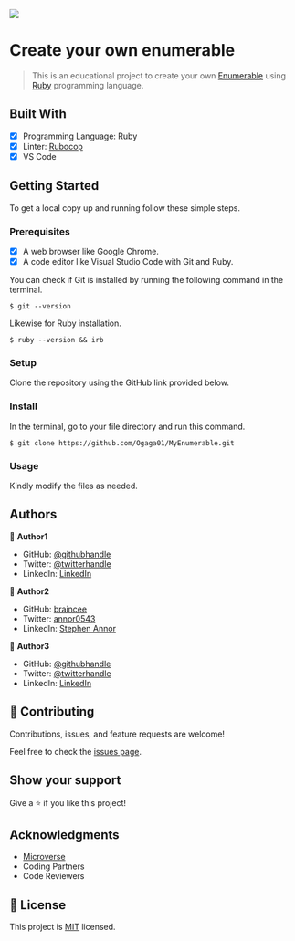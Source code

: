 ![](https://img.shields.io/badge/Microverse-blueviolet)

# Create your own enumerable

> This is an educational project to create your own [Enumerable](https://en.wikipedia.org/wiki/Morse_code) using [Ruby](https://www.ruby-lang.org/en/) programming language.

## Built With

- [x] Programming Language: Ruby
- [x] Linter: [Rubocop](https://rubocop.org/)
- [x] VS Code

## Getting Started

To get a local copy up and running follow these simple steps.

### Prerequisites

- [x] A web browser like Google Chrome.
- [x] A code editor like Visual Studio Code with Git and Ruby.

You can check if Git is installed by running the following command in the terminal.
```
$ git --version
```

Likewise for Ruby installation.
```
$ ruby --version && irb
```

### Setup

Clone the repository using the GitHub link provided below.

### Install

In the terminal, go to your file directory and run this command.

```
$ git clone https://github.com/Ogaga01/MyEnumerable.git
```

### Usage

Kindly modify the files as needed.

## Authors


👤 **Author1**

- GitHub: [@githubhandle](https://github.com/Ogaga01)
- Twitter: [@twitterhandle](https://twitter.com/i_ogaga_n)
- LinkedIn: [LinkedIn](https://www.linkedin.com/in/ogaga-iyara)

👤 **Author2**

- GitHub: [braincee](https://github.com/braincee)
- Twitter: [annor0543](https://twitter.com/annor0543)
- LinkedIn: [Stephen Annor](https://www.linkedin.com/stephen-annor)

👤 **Author3**

- GitHub: [@githubhandle](https://github.com/rolandfbk)
- Twitter: [@twitterhandle](https://twitter.com/rolandfbk)
- LinkedIn: [LinkedIn](https://www.linkedin.com/in/roland-ossisa-yuma-4595547b)

## 🤝 Contributing

Contributions, issues, and feature requests are welcome!

Feel free to check the [issues page](https://github.com/Ogaga01/MyEnumerable/issues).

## Show your support

Give a ⭐️ if you like this project!

## Acknowledgments

- [Microverse](https://www.microverse.org/)
- Coding Partners
- Code Reviewers

## 📝 License

This project is [MIT](./MIT.md) licensed.
